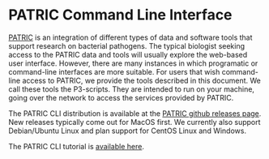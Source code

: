 # PATRIC Command Line Interface

[PATRIC](https://patricbrc.org) is an integration of different types of data and software tools that support research on bacterial pathogens. The typical biologist seeking access to the PATRIC data and tools will usually explore the web-based user interface. However, there are many instances in which programatic or command-line interfaces are more suitable. For users that wish command-line access to PATRIC, we provide the tools described in this document. We call these tools the P3-scripts. They are intended to run on your machine, going over the network to access the services provided by PATRIC.

The PATRIC CLI distribution is available at the [PATRIC github releases page](https://github.com/PATRIC3/PATRIC-distribution/releases). New releases typically come out for MacOS first. We currently also support Debian/Ubuntu Linux and plan support for CentOS Linux and Windows.

The PATRIC CLI tutorial is [available here](http://htmlpreview.github.io/?https://github.com/olsonanl/Web/blob/master/Web/Tutorials/p3_CLI.html).
